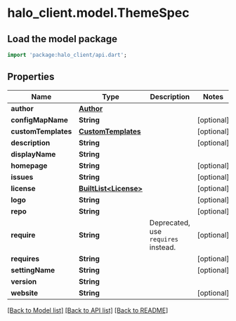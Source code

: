 # halo_client.model.ThemeSpec

## Load the model package
```dart
import 'package:halo_client/api.dart';
```

## Properties
Name | Type | Description | Notes
------------ | ------------- | ------------- | -------------
**author** | [**Author**](Author.md) |  | 
**configMapName** | **String** |  | [optional] 
**customTemplates** | [**CustomTemplates**](CustomTemplates.md) |  | [optional] 
**description** | **String** |  | [optional] 
**displayName** | **String** |  | 
**homepage** | **String** |  | [optional] 
**issues** | **String** |  | [optional] 
**license** | [**BuiltList&lt;License&gt;**](License.md) |  | [optional] 
**logo** | **String** |  | [optional] 
**repo** | **String** |  | [optional] 
**require** | **String** | Deprecated, use `requires` instead. | [optional] 
**requires** | **String** |  | [optional] 
**settingName** | **String** |  | [optional] 
**version** | **String** |  | 
**website** | **String** |  | [optional] 

[[Back to Model list]](../README.md#documentation-for-models) [[Back to API list]](../README.md#documentation-for-api-endpoints) [[Back to README]](../README.md)


